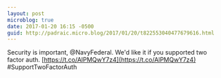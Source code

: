 ```yaml
---
layout: post
microblog: true
date: 2017-01-20 16:15 -0500
guid: http://padraic.micro.blog/2017/01/20/t822553040477679616.html
---
```

Security is important, @NavyFederal. We'd like it if you supported two factor auth. [https://t.co/AlPMQwY7z4](https://t.co/AlPMQwY7z4) #SupportTwoFactorAuth
